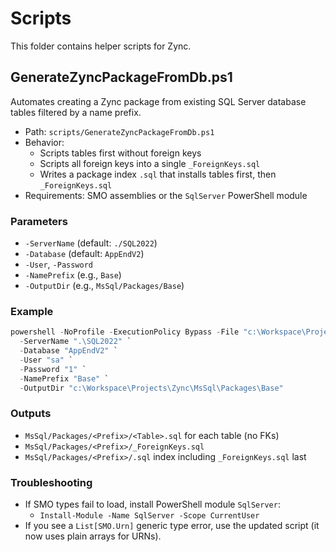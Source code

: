 # Scripts

This folder contains helper scripts for Zync.

## GenerateZyncPackageFromDb.ps1

Automates creating a Zync package from existing SQL Server database tables filtered by a name prefix.

- Path: `scripts/GenerateZyncPackageFromDb.ps1`
- Behavior:
  - Scripts tables first without foreign keys
  - Scripts all foreign keys into a single `_ForeignKeys.sql`
  - Writes a package index `.sql` that installs tables first, then `_ForeignKeys.sql`
- Requirements: SMO assemblies or the `SqlServer` PowerShell module

### Parameters
- `-ServerName` (default: `./SQL2022`)
- `-Database` (default: `AppEndV2`)
- `-User`, `-Password`
- `-NamePrefix` (e.g., `Base`)
- `-OutputDir` (e.g., `MsSql/Packages/Base`)

### Example

```powershell
powershell -NoProfile -ExecutionPolicy Bypass -File "c:\Workspace\Projects\Zync\scripts\GenerateZyncPackageFromDb.ps1" `
  -ServerName ".\SQL2022" `
  -Database "AppEndV2" `
  -User "sa" `
  -Password "1" `
  -NamePrefix "Base" `
  -OutputDir "c:\Workspace\Projects\Zync\MsSql\Packages\Base"
```

### Outputs
- `MsSql/Packages/<Prefix>/<Table>.sql` for each table (no FKs)
- `MsSql/Packages/<Prefix>/_ForeignKeys.sql`
- `MsSql/Packages/<Prefix>/.sql` index including `_ForeignKeys.sql` last

### Troubleshooting
- If SMO types fail to load, install PowerShell module `SqlServer`:
  - `Install-Module -Name SqlServer -Scope CurrentUser`
- If you see a `List[SMO.Urn]` generic type error, use the updated script (it now uses plain arrays for URNs).
